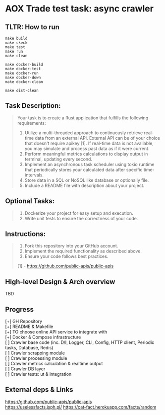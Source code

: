 AOX Trade test task: async crawler
==================================

TLTR: How to run
----------------

    make build
    make ckeck
    make test
    make run
    make clean

    make docker-build
    make docker-test
    make docker-run
    make docker-down
    make docker-clean

    make dist-clean


Task Description:
-----------------
> Your task is to create a Rust application that fulfills the following requirements:
> 
> 1. Utilize a multi-threaded approach to continuously retrieve real-time data from an external API. External API can be of your choice that doesn't require apikey [1]. 
>    If real-time data is not available, you may simulate and process past data as if it were current.
> 2. Perform meaningful metrics calculations to display output in terminal, updating every second.
> 3. Implement an asynchronous task scheduler using tokio runtime that periodically stores your calculated data after specific time-intervals.
> 4. Store data in a SQL or NoSQL like database or optionally file.
> 5. Include a README file with description about your project.

Optional Tasks:
---------------
> 1. Dockerize your project for easy setup and execution.
> 2. Write unit tests to ensure the correctness of your code.

Instructions:
-------------
> 1. Fork this repository into your GitHub account.
> 2. Implement the required functionality as described above.
> 3. Ensure your code follows best practices.
>
> [1] - https://github.com/public-apis/public-apis

High-level Design & Arch overview
---------------------------------

TBD

Progress
--------
[+] GH Repository  
[+] README & Makefile  
[+] TO choose online API service to integrate with  
[+] Docker & Compose infrastructure  
[ ] Crawler base code (inc. D/I, Logger, CLI, Config, HTTP client, Periodic tasks, Database, Redis)  
[ ] Crawler scrapping module   
[ ] Crawler processing module   
[ ] Crawler metrics calculation & realtime output  
[ ] Crawler DB layer  
[ ] Crawler tests: ut & integration  

External deps & Links
---------------------

https://github.com/public-apis/public-apis  
https://uselessfacts.jsph.pl/
https://cat-fact.herokuapp.com/facts/random  
